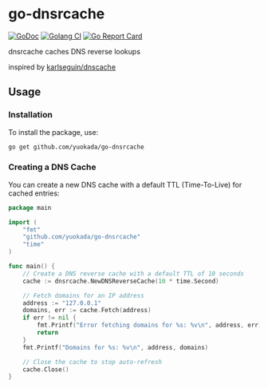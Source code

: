 # go-dnsrcache

[![GoDoc](https://godoc.org/github.com/yuokada/go-dnsrcache?status.svg)](https://godoc.org/github.com/yuokada/go-dnsrcache)
[![Golang CI](https://github.com/yuokada/go-dnsrcache/actions/workflows/golang.yml/badge.svg)](https://github.com/yuokada/go-dnsrcache/actions/workflows/golang.yml)
[![Go Report Card](https://goreportcard.com/badge/github.com/yuokada/go-dnsrcache)](https://goreportcard.com/report/github.com/yuokada/go-dnsrcache)

dnsrcache caches DNS reverse lookups


inspired by [karlseguin/dnscache](https://github.com/karlseguin/dnscache "karlseguin/dnscache: A DNS Cache for Go")


## Usage

### Installation

To install the package, use:

```bash
go get github.com/yuokada/go-dnsrcache
```

### Creating a DNS Cache

You can create a new DNS cache with a default TTL (Time-To-Live) for cached entries:

```go
package main

import (
    "fmt"
    "github.com/yuokada/go-dnsrcache"
    "time"
)

func main() {
    // Create a DNS reverse cache with a default TTL of 10 seconds
    cache := dnsrcache.NewDNSReverseCache(10 * time.Second)

    // Fetch domains for an IP address
    address := "127.0.0.1"
    domains, err := cache.Fetch(address)
    if err != nil {
        fmt.Printf("Error fetching domains for %s: %v\n", address, err)
        return
    }
    fmt.Printf("Domains for %s: %v\n", address, domains)

    // Close the cache to stop auto-refresh
    cache.Close()
}
```
